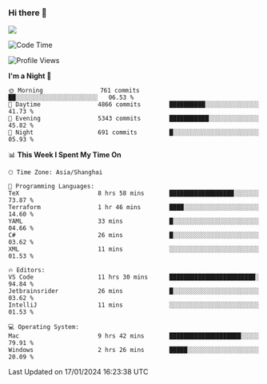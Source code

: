 ### Hi there 👋

<!--
**JJAYCHEN1e/jjaychen1e** is a ✨ _special_ ✨ repository because its `README.md` (this file) appears on your GitHub profile.

Here are some ideas to get you started:

- 🔭 I’m currently working on ...
- 🌱 I’m currently learning ...
- 👯 I’m looking to collaborate on ...
- 🤔 I’m looking for help with ...
- 💬 Ask me about ...
- 📫 How to reach me: ...
- 😄 Pronouns: ...
- ⚡ Fun fact: ...
-->

[![](https://github-readme-stats.vercel.app/api?username=jjaychen1e&show_icons=true)](https://github.com/jjaychen1e/github-readme-stats?count_private=true)

<!--START_SECTION:waka-->
![Code Time](http://img.shields.io/badge/Code%20Time-946%20hrs%205%20mins-blue)

![Profile Views](http://img.shields.io/badge/Profile%20Views-2-blue)

**I'm a Night 🦉** 

```text
🌞 Morning                761 commits         ██░░░░░░░░░░░░░░░░░░░░░░░   06.53 % 
🌆 Daytime                4866 commits        ██████████░░░░░░░░░░░░░░░   41.73 % 
🌃 Evening                5343 commits        ███████████░░░░░░░░░░░░░░   45.82 % 
🌙 Night                  691 commits         █░░░░░░░░░░░░░░░░░░░░░░░░   05.93 % 
```


📊 **This Week I Spent My Time On** 

```text
🕑︎ Time Zone: Asia/Shanghai

💬 Programming Languages: 
TeX                      8 hrs 58 mins       ██████████████████░░░░░░░   73.87 % 
Terraform                1 hr 46 mins        ████░░░░░░░░░░░░░░░░░░░░░   14.60 % 
YAML                     33 mins             █░░░░░░░░░░░░░░░░░░░░░░░░   04.66 % 
C#                       26 mins             █░░░░░░░░░░░░░░░░░░░░░░░░   03.62 % 
XML                      11 mins             ░░░░░░░░░░░░░░░░░░░░░░░░░   01.53 % 

🔥 Editors: 
VS Code                  11 hrs 30 mins      ████████████████████████░   94.84 % 
Jetbrainsrider           26 mins             █░░░░░░░░░░░░░░░░░░░░░░░░   03.62 % 
IntelliJ                 11 mins             ░░░░░░░░░░░░░░░░░░░░░░░░░   01.53 % 

💻 Operating System: 
Mac                      9 hrs 42 mins       ████████████████████░░░░░   79.91 % 
Windows                  2 hrs 26 mins       █████░░░░░░░░░░░░░░░░░░░░   20.09 % 
```


 Last Updated on 17/01/2024 16:23:38 UTC
<!--END_SECTION:waka-->
